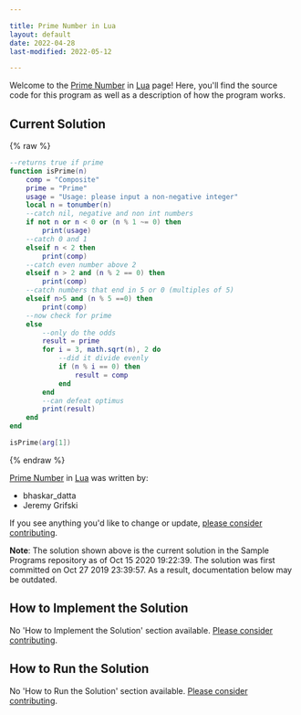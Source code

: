 ```yaml
---

title: Prime Number in Lua
layout: default
date: 2022-04-28
last-modified: 2022-05-12

---
```


Welcome to the [Prime Number](https://sampleprograms.io/projects/prime-number) in [Lua](https://sampleprograms.io/languages/lua) page! Here, you'll find the source code for this program as well as a description of how the program works.

## Current Solution

{% raw %}

```lua
--returns true if prime
function isPrime(n)
    comp = "Composite"
    prime = "Prime"
    usage = "Usage: please input a non-negative integer"
    local n = tonumber(n)
    --catch nil, negative and non int numbers
    if not n or n < 0 or (n % 1 ~= 0) then 
        print(usage)
    --catch 0 and 1
    elseif n < 2 then
        print(comp)
    --catch even number above 2
    elseif n > 2 and (n % 2 == 0) then 
        print(comp)
    --catch numbers that end in 5 or 0 (multiples of 5)
    elseif n>5 and (n % 5 ==0) then 
        print(comp)
    --now check for prime
    else
        --only do the odds
        result = prime
        for i = 3, math.sqrt(n), 2 do
            --did it divide evenly
            if (n % i == 0) then
                result = comp
            end
        end
        --can defeat optimus
        print(result)
    end
end

isPrime(arg[1])
```

{% endraw %}

[Prime Number](https://sampleprograms.io/projects/prime-number) in [Lua](https://sampleprograms.io/languages/lua) was written by:

- bhaskar_datta
- Jeremy Grifski

If you see anything you'd like to change or update, [please consider contributing](https://github.com/TheRenegadeCoder/sample-programs).

**Note**: The solution shown above is the current solution in the Sample Programs repository as of Oct 15 2020 19:22:39. The solution was first committed on Oct 27 2019 23:39:57. As a result, documentation below may be outdated.

## How to Implement the Solution

No 'How to Implement the Solution' section available. [Please consider contributing](https://github.com/TheRenegadeCoder/sample-programs-website).

## How to Run the Solution

No 'How to Run the Solution' section available. [Please consider contributing](https://github.com/TheRenegadeCoder/sample-programs-website).